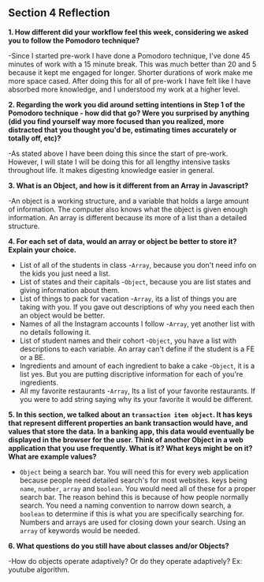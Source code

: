 ## Section 4 Reflection

**1. How different did your workflow feel this week, considering we asked you to follow the Pomodoro technique?**

 -Since I started pre-work I have done a Pomodoro technique, I've done 45 minutes of work with a 15 minute break. This was much better than 20 and 5 because it kept me engaged for longer. Shorter durations of work make me more space cased. After doing this for all of pre-work I have felt like I have absorbed more knowledge, and I understood my work at a higher level.

**2. Regarding the work you did around setting intentions in Step 1 of the Pomodoro technique - how did that go? Were you surprised by anything (did you find yourself way more focused than you realized, more distracted that you thought you'd be, estimating times accurately or totally off, etc)?**

 -As stated above I have been doing this since the start of pre-work. However, I will state I will be doing this for all lengthy intensive tasks throughout life. It makes digesting knowledge easier in general.

**3. What is an Object, and how is it different from an Array in Javascript?**

 -An object is a working structure, and a variable that holds a large amount of information. The computer also knows what the object is given enough information. An array is different because its more of a list than a detailed structure.

**4. For each set of data, would an array or object be better to store it? Explain your choice.**

  * List of all of the students in class
 -`Array`, because you don't need info on the kids you just need a list.
  * List of states and their capitals
 -`Object`, because you are list states and giving information about them.
  * List of things to pack for vacation
 -`Array`, its a list of things you are taking with you. If you gave out descriptions of why you need each then an object would be better.
  * Names of all the Instagram accounts I follow
 -`Array`, yet another list with no details following it. 
  * List of student names and their cohort
 -`Object`, you have a list with descriptions to each variable. An array can't define if the student is a FE or a BE.
  * Ingredients and amount of each ingredient to bake a cake
 -`Object`, it is a list yes. But you are putting discriptive information for each of you're ingredients.
  * All my favorite restaurants
 -`Array`, Its a list of your favorite restaurants. If you were to add string saying why its your favorite it would be different.

**5. In this section, we talked about an `transaction item object`. It has keys that represent different properties an bank transaction would have, and values that store the data. In a banking app, this data would eventually be displayed in the browser for the user. Think of another Object in a web application that you use frequently. What is it? What keys might be on it? What are example values?**

 - `Object` being a search bar. You will need this for every web application because people need detailed search's for most websites. keys being `name`, `number`, `array` and `boolean`. You would need all of these for a proper search bar. The reason behind this is because of how people normally search. You need a naming convention to narrow down search, a `boolean` to determine if this is what you are specifically searching for. Numbers and arrays are used for closing down your search. Using an `array` of keywords would be needed.


**6. What questions do you still have about classes and/or Objects?**

 -How do objects operate adaptively? Or do they operate adaptively? Ex: youtube algorithm.
